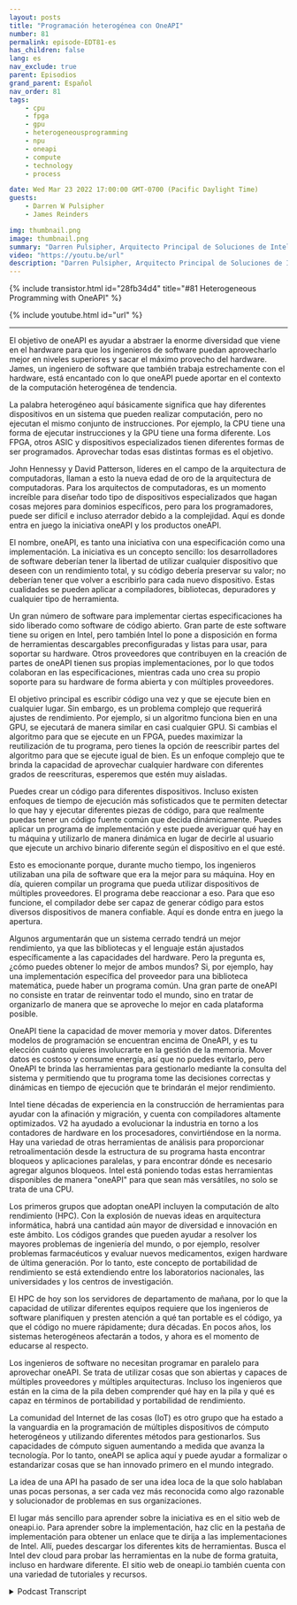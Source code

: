 ```yaml
---
layout: posts
title: "Programación heterogénea con OneAPI"
number: 81
permalink: episode-EDT81-es
has_children: false
lang: es
nav_exclude: true
parent: Episodios
grand_parent: Español
nav_order: 81
tags:
    - cpu
    - fpga
    - gpu
    - heterogeneousprogramming
    - npu
    - oneapi
    - compute
    - technology
    - process

date: Wed Mar 23 2022 17:00:00 GMT-0700 (Pacific Daylight Time)
guests:
    - Darren W Pulsipher
    - James Reinders

img: thumbnail.png
image: thumbnail.png
summary: "Darren Pulsipher, Arquitecto Principal de Soluciones de Intel, discute las capacidades y el futuro de OneAPI, un modelo de programación unificado basado en estándares y abierto para diferentes industrias que ofrece una experiencia de desarrollo común en diversas arquitecturas de aceleradores, con James Reinders, Evangelista Principal de OneAPI de Intel."
video: "https://youtu.be/url"
description: "Darren Pulsipher, Arquitecto Principal de Soluciones de Intel, discute las capacidades y el futuro de OneAPI, un modelo de programación unificado basado en estándares y abierto para diferentes industrias que ofrece una experiencia de desarrollo común en diversas arquitecturas de aceleradores, con James Reinders, Evangelista Principal de OneAPI de Intel."
---
```


<div>
{% include transistor.html id="28fb34d4" title="#81 Heterogeneous Programming with OneAPI" %}

{% include youtube.html id="url" %}
</div>

---

El objetivo de oneAPI es ayudar a abstraer la enorme diversidad que viene en el hardware para que los ingenieros de software puedan aprovecharlo mejor en niveles superiores y sacar el máximo provecho del hardware. James, un ingeniero de software que también trabaja estrechamente con el hardware, está encantado con lo que oneAPI puede aportar en el contexto de la computación heterogénea de tendencia.

La palabra heterogéneo aquí básicamente significa que hay diferentes dispositivos en un sistema que pueden realizar computación, pero no ejecutan el mismo conjunto de instrucciones. Por ejemplo, la CPU tiene una forma de ejecutar instrucciones y la GPU tiene una forma diferente. Los FPGA, otros ASIC y dispositivos especializados tienen diferentes formas de ser programados. Aprovechar todas esas distintas formas es el objetivo.

John Hennessy y David Patterson, líderes en el campo de la arquitectura de computadoras, llaman a esto la nueva edad de oro de la arquitectura de computadoras. Para los arquitectos de computadoras, es un momento increíble para diseñar todo tipo de dispositivos especializados que hagan cosas mejores para dominios específicos, pero para los programadores, puede ser difícil e incluso aterrador debido a la complejidad. Aquí es donde entra en juego la iniciativa oneAPI y los productos oneAPI.

El nombre, oneAPI, es tanto una iniciativa con una especificación como una implementación. La iniciativa es un concepto sencillo: los desarrolladores de software deberían tener la libertad de utilizar cualquier dispositivo que deseen con un rendimiento total, y su código debería preservar su valor; no deberían tener que volver a escribirlo para cada nuevo dispositivo. Estas cualidades se pueden aplicar a compiladores, bibliotecas, depuradores y cualquier tipo de herramienta.

Un gran número de software para implementar ciertas especificaciones ha sido liberado como software de código abierto. Gran parte de este software tiene su origen en Intel, pero también Intel lo pone a disposición en forma de herramientas descargables preconfiguradas y listas para usar, para soportar su hardware. Otros proveedores que contribuyen en la creación de partes de oneAPI tienen sus propias implementaciones, por lo que todos colaboran en las especificaciones, mientras cada uno crea su propio soporte para su hardware de forma abierta y con múltiples proveedores.

El objetivo principal es escribir código una vez y que se ejecute bien en cualquier lugar. Sin embargo, es un problema complejo que requerirá ajustes de rendimiento. Por ejemplo, si un algoritmo funciona bien en una GPU, se ejecutará de manera similar en casi cualquier GPU. Si cambias el algoritmo para que se ejecute en un FPGA, puedes maximizar la reutilización de tu programa, pero tienes la opción de reescribir partes del algoritmo para que se ejecute igual de bien. Es un enfoque complejo que te brinda la capacidad de aprovechar cualquier hardware con diferentes grados de reescrituras, esperemos que estén muy aisladas.

Puedes crear un código para diferentes dispositivos. Incluso existen enfoques de tiempo de ejecución más sofisticados que te permiten detectar lo que hay y ejecutar diferentes piezas de código, para que realmente puedas tener un código fuente común que decida dinámicamente. Puedes aplicar un programa de implementación y este puede averiguar qué hay en tu máquina y utilizarlo de manera dinámica en lugar de decirle al usuario que ejecute un archivo binario diferente según el dispositivo en el que esté.

Esto es emocionante porque, durante mucho tiempo, los ingenieros utilizaban una pila de software que era la mejor para su máquina. Hoy en día, quieren compilar un programa que pueda utilizar dispositivos de múltiples proveedores. El programa debe reaccionar a eso. Para que eso funcione, el compilador debe ser capaz de generar código para estos diversos dispositivos de manera confiable. Aquí es donde entra en juego la apertura.

Algunos argumentarán que un sistema cerrado tendrá un mejor rendimiento, ya que las bibliotecas y el lenguaje están ajustados específicamente a las capacidades del hardware. Pero la pregunta es, ¿cómo puedes obtener lo mejor de ambos mundos? Si, por ejemplo, hay una implementación específica del proveedor para una biblioteca matemática, puede haber un programa común. Una gran parte de oneAPI no consiste en tratar de reinventar todo el mundo, sino en tratar de organizarlo de manera que se aproveche lo mejor en cada plataforma posible.

OneAPI tiene la capacidad de mover memoria y mover datos. Diferentes modelos de programación se encuentran encima de OneAPI, y es tu elección cuánto quieres involucrarte en la gestión de la memoria. Mover datos es costoso y consume energía, así que no puedes evitarlo, pero OneAPI te brinda las herramientas para gestionarlo mediante la consulta del sistema y permitiendo que tu programa tome las decisiones correctas y dinámicas en tiempo de ejecución que te brindarán el mejor rendimiento.

Intel tiene décadas de experiencia en la construcción de herramientas para ayudar con la afinación y migración, y cuenta con compiladores altamente optimizados. V2 ha ayudado a evolucionar la industria en torno a los contadores de hardware en los procesadores, convirtiéndose en la norma. Hay una variedad de otras herramientas de análisis para proporcionar retroalimentación desde la estructura de su programa hasta encontrar bloqueos y aplicaciones paralelas, y para encontrar dónde es necesario agregar algunos bloqueos. Intel está poniendo todas estas herramientas disponibles de manera "oneAPI" para que sean más versátiles, no solo se trata de una CPU.

Los primeros grupos que adoptan oneAPI incluyen la computación de alto rendimiento (HPC). Con la explosión de nuevas ideas en arquitectura informática, habrá una cantidad aún mayor de diversidad e innovación en este ámbito. Los códigos grandes que pueden ayudar a resolver los mayores problemas de ingeniería del mundo, o por ejemplo, resolver problemas farmacéuticos y evaluar nuevos medicamentos, exigen hardware de última generación. Por lo tanto, este concepto de portabilidad de rendimiento se está extendiendo entre los laboratorios nacionales, las universidades y los centros de investigación.

El HPC de hoy son los servidores de departamento de mañana, por lo que la capacidad de utilizar diferentes equipos requiere que los ingenieros de software planifiquen y presten atención a qué tan portable es el código, ya que el código no muere rápidamente; dura décadas. En pocos años, los sistemas heterogéneos afectarán a todos, y ahora es el momento de educarse al respecto.

Los ingenieros de software no necesitan programar en paralelo para aprovechar oneAPI. Se trata de utilizar cosas que son abiertas y capaces de múltiples proveedores y múltiples arquitecturas. Incluso los ingenieros que están en la cima de la pila deben comprender qué hay en la pila y qué es capaz en términos de portabilidad y portabilidad de rendimiento.

La comunidad del Internet de las cosas (IoT) es otro grupo que ha estado a la vanguardia en la programación de múltiples dispositivos de cómputo heterogéneos y utilizando diferentes métodos para gestionarlos. Sus capacidades de cómputo siguen aumentando a medida que avanza la tecnología. Por lo tanto, oneAPI se aplica aquí y puede ayudar a formalizar o estandarizar cosas que se han innovado primero en el mundo integrado.

La idea de una API ha pasado de ser una idea loca de la que solo hablaban unas pocas personas, a ser cada vez más reconocida como algo razonable y solucionador de problemas en sus organizaciones.

El lugar más sencillo para aprender sobre la iniciativa es en el sitio web de oneapi.io. Para aprender sobre la implementación, haz clic en la pestaña de implementación para obtener un enlace que te dirija a las implementaciones de Intel. Allí, puedes descargar los diferentes kits de herramientas. Busca el Intel dev cloud para probar las herramientas en la nube de forma gratuita, incluso en hardware diferente. El sitio web de oneapi.io también cuenta con una variedad de tutoriales y recursos.



<details>
<summary> Podcast Transcript </summary>

<p></p>

</details>
